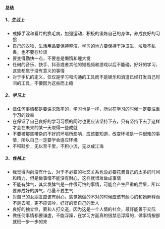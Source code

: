 #### 总结

##### 1、生活上

- 戒掉手淫和看片的换毛病，加强运动，积极的锻炼自己的身体，养成良好的习惯
- 自己的衣物、生活用品要保持整洁，学习的地方要保持干净卫生，垃圾不乱丢，也不要存垃圾
- 要变得勤快一点，不要总是懒惰和睡大觉
- 任何的音乐、快手、抖音或者其他的短视频和游戏以后不能碰，好好的学习，这些都属于没有意义的事情
- 对于手机的定义，仅仅是学习和沟通的工具而不是娱乐和消遣已经打发自己时间的工具，不要因为这些而上瘾

##### 2、学习上

- 做任何事情都是要讲求效率的，学习也是一样，所以在学习的时候一定要注重学习的效率
- 在保证了自己良好的学习习惯的同时也更应该坚持下去，只有坚持下去了这样才会在未来的某一天取得一些成就
- 不要被那些嘈杂的不好的环境所影响，应该要知道，改变环境是一件很难的事情，所以自己一定要学会适应环境
- 不积跬步，无以至千里，不积小流，无以成江海

##### 3、性格上

- 我觉得内向没有什么，对于不必要的社交关系也没必要花费自己的太多的时间和精力，但是做事情不能没有耐心，这样就很难做成事情
- 不能有脾气，其实发脾气是一件很可怕的事情，可能会产生严重的后果，所以要养成好的脾气，尽量不要生气
- 对自己的女朋友应该有耐心，感觉她做的不对的时候应该有耐心的和她解释而不是去喊，更不应该吵，好好的爱自己的爱人
- 良好的独立性，要和人打交道，因为这是一个人情的社会，最好能善于交际
- 做任何事情都要谦虚，不能浮躁，在学习方面真的很禁忌浮躁的，做事情按部就班一步一步的来

